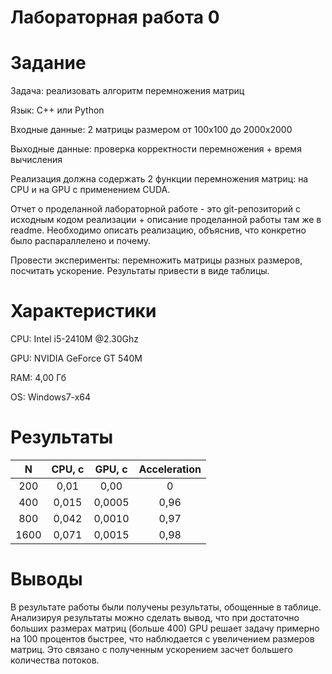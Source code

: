 # Лабораторная работа 0

# Задание

Задача: реализовать алгоритм перемножения матриц

Язык: C++ или Python

Входные данные: 2 матрицы размером от 100х100 до 2000х2000

Выходные данные: проверка корректности перемножения + время вычисления

Реализация должна содержать 2 функции перемножения матриц: на CPU и на GPU с применением CUDA.

Отчет о проделанной лабораторной работе - это git-репозиторий с исходным кодом реализации + описание проделанной работы там же в readme.
Необходимо описать реализацию, объяснив, что конкретно было распараллелено и почему.

Провести эксперименты: перемножить матрицы разных размеров, посчитать ускорение. Результаты привести в виде таблицы.

# Характеристики

CPU: Intel i5-2410M @2.30Ghz

GPU: NVIDIA GeForce GT 540M

RAM: 4,00 Гб

OS: Windows7-x64

# Результаты

|N|CPU, с|GPU, с|Acceleration|
|:---:|:----:|:----:|:-:|
|200|0,01|0,00|0|
|400|0,015|0,0005|0,96|
|800|0,042|0,0010|0,97|
|1600|0,071|0,0015|0,98|

# Выводы

В результате работы были получены результаты, обощенные в таблице. Анализируя результаты можно сделать вывод, что при достаточно больших размерах матриц (больше 400) GPU решает задачу примерно на 100 процентов быстрее, что наблюдается с увеличением размеров матриц. Это связано с полученным ускорением засчет большего количества потоков.
